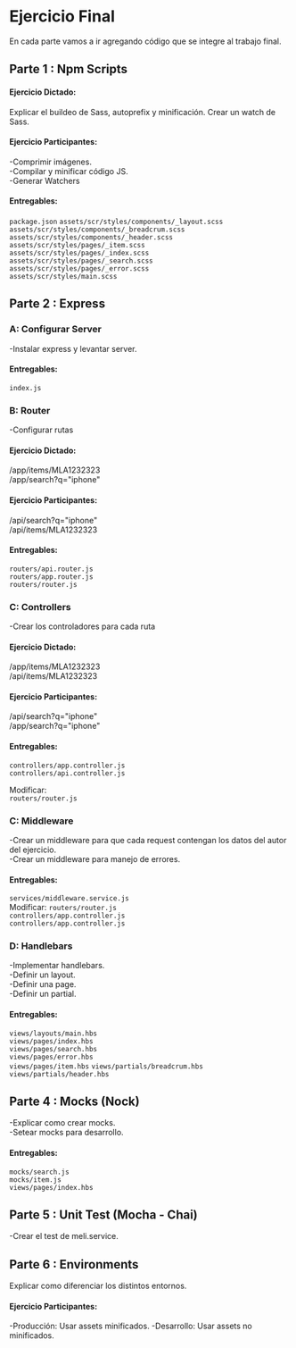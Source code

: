 # Ejercicio Final
En cada parte vamos a ir agregando código que se integre al trabajo final.

## Parte 1 : Npm Scripts
#### Ejercicio Dictado:  
Explicar el buildeo de Sass, autoprefix y minificación. 
Crear un watch de Sass.  

#### Ejercicio Participantes:   
-Comprimir imágenes.  
-Compilar y minificar código JS.  
-Generar Watchers  

#### Entregables: 
`package.json`
`assets/scr/styles/components/_layout.scss` 
`assets/scr/styles/components/_breadcrum.scss` 
`assets/scr/styles/components/_header.scss`  
`assets/scr/styles/pages/_item.scss`  
`assets/scr/styles/pages/_index.scss`  
`assets/scr/styles/pages/_search.scss`  
`assets/scr/styles/pages/_error.scss`  
`assets/scr/styles/main.scss`  

## Parte 2 : Express
### A: Configurar Server
-Instalar express y levantar server.  

#### Entregables: 
`index.js`

### B: Router
-Configurar rutas  

#### Ejercicio Dictado:  
/app/items/MLA1232323   
/app/search?q="iphone"  

#### Ejercicio Participantes: 
/api/search?q="iphone"  
/api/items/MLA1232323  

#### Entregables:  
`routers/api.router.js`  
`routers/app.router.js`  
`routers/router.js`  

### C: Controllers
-Crear los controladores para cada ruta

#### Ejercicio Dictado:  
/app/items/MLA1232323  
/api/items/MLA1232323  

#### Ejercicio Participantes: 
/api/search?q="iphone"  
/app/search?q="iphone"  

#### Entregables:  
`controllers/app.controller.js`  
`controllers/api.controller.js`  

Modificar:  
`routers/router.js`  

### C: Middleware
-Crear un middleware para que cada request contengan los datos del autor del ejercicio.  
-Crear un middleware para manejo de errores.  

#### Entregables:  
`services/middleware.service.js`  
Modificar:
`routers/router.js`  
`controllers/app.controller.js`  
`controllers/app.controller.js`  

### D: Handlebars
-Implementar handlebars.  
-Definir un layout.  
-Definir una page.  
-Definir un partial.  

#### Entregables:  
`views/layouts/main.hbs`  
`views/pages/index.hbs`  
`views/pages/search.hbs`  
`views/pages/error.hbs`  
`views/pages/item.hbs` 
`views/partials/breadcrum.hbs`  
`views/partials/header.hbs`  

## Parte 4 : Mocks (Nock)
-Explicar como crear mocks.  
-Setear mocks para desarrollo.    

#### Entregables:  
`mocks/search.js`  
`mocks/item.js`  
`views/pages/index.hbs`  

## Parte 5 : Unit Test (Mocha - Chai)
-Crear el test de meli.service.

## Parte 6 : Environments
Explicar como diferenciar los distintos entornos.

#### Ejercicio Participantes:   
-Producción: Usar assets minificados.
-Desarrollo: Usar assets no minificados.
